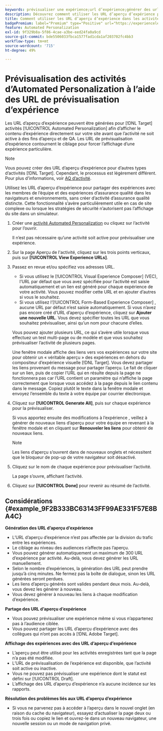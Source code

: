 ```yaml
---
keywords: prévisualiser une expérience;url d’expérience;générer des url;afficher les url d’expérience
description: Découvrez comment utiliser les URL d’aperçu d’expérience pour les activités Adobe [!DNL Target] Automated Personalization afin d’afficher le contenu d’expérience directement sur votre site avant que l’activité ne soit active.
title: Comment utiliser les URL d’aperçu d’expérience dans les activités Automated Personalization ?
badgePremium: label="Premium" type="Positive" url="https://experienceleague.adobe.com/docs/target/using/introduction/intro.html?lang=en#premium newtab=true" tooltip="Voir ce qui est inclus dans Target Premium."
feature: Automated Personalization
exl-id: 9f329b8a-5f86-4cae-a3be-eed24fa0a9cd
source-git-commit: bde5506033fbca1577fad1cda1af203702fc4bb3
workflow-type: tm+mt
source-wordcount: '715'
ht-degree: 49%

---
```


# Prévisualisation des activités d’Automated Personalization à l’aide des URL de prévisualisation d’expérience

Les URL d’aperçu d’expérience peuvent être générées pour [!DNL Target] activités [!UICONTROL Automated Personalization] afin d’afficher le contenu d’expérience directement sur votre site avant que l’activité ne soit active à des fins d’aperçu et de QA. Les URL de prévisualisation d’expérience contournent le ciblage pour forcer l’affichage d’une expérience particulière.

>[!NOTE]
>
>Vous pouvez créer des URL d’aperçu d’expérience pour d’autres types d’activités [!DNL Target]. Cependant, le processus est légèrement différent. Pour plus d’informations, voir [AQ d’activité](/help/main/c-activities/c-activity-qa/activity-qa.md#preview).

Utilisez les URL d’aperçu d’expérience pour partager des expériences avec les membres de l’équipe et des expériences d’assurance qualité dans les navigateurs et environnements, sans créer d’activité d’assurance qualité distincte. Cette fonctionnalité s’avère particulièrement utile en cas de site complexe ou lorsque les stratégies de sécurité n’autorisent pas l’affichage du site dans un simulateur.

1. Créer une [activité Automated Personalization](/help/main/c-activities/t-automated-personalization/create-ap-activity.md#task_8AAF837796D74CF893CA2F88BA1491C9) ou cliquez sur l’activité pour l’ouvrir.

   Il n’est pas nécessaire qu’une activité soit active pour prévisualiser une expérience.

1. Sur la page Aperçu de l&#39;activité, cliquez sur les trois points verticaux, puis sur **[!UICONTROL View Experience URLs]**.

1. Passez en revue et/ou spécifiez vos adresses URL.

   * Si vous utilisez le [!UICONTROL Visual Experience Composer] (VEC), l’URL par défaut que vous avez spécifiée pour l’activité est saisie automatiquement et un lien est généré pour chaque expérience de votre activité. Vous pouvez modifier cette URL et en ajouter d’autres si vous le souhaitez.
   * Si vous utilisez l’[!UICONTROL Form-Based Experience Composer] , aucune URL par défaut n’est saisie automatiquement. Si vous n’avez pas encore créé d’URL d’aperçu d’expérience, cliquez sur **Ajouter une nouvelle URL**. Vous devez spécifier toutes les URL que vous souhaitez prévisualiser, ainsi qu’un nom pour chacune d’elles.

   Vous pouvez ajouter plusieurs URL, ce qui s’avère utile lorsque vous effectuez un test multi-page ou de modèle et que vous souhaitez prévisualiser l’activité de plusieurs pages.

   Une fenêtre modale affiche des liens vers vos expériences sur votre site pour obtenir un « véritable aperçu » des expériences en dehors du compositeur d’expérience visuelle [!DNL Target]. Vous devez partager les liens provenant du message pour partager l’aperçu. Le fait de cliquer sur un lien, puis de copier l’URL qui en résulte depuis la page ne fonctionnera pas car l’URL contient un paramètre qui n’affiche la page correctement que lorsque vous accédez à la page depuis le lien contenu dans le message. Copiez plutôt le texte dans la fenêtre modale et envoyez l’ensemble du texte à votre équipe par courrier électronique.

1. Cliquez sur **[!UICONTROL Generate All]**, puis sur chaque expérience pour la prévisualiser.

   Si vous apportez ensuite des modifications à l’expérience , veillez à générer de nouveaux liens d’aperçu pour votre équipe en revenant à la fenêtre modale et en cliquant sur **Renouveler les liens** pour obtenir de nouveaux liens.

   >[!NOTE]
   >
   >Les liens d’aperçu s’ouvrent dans de nouveaux onglets et nécessitent que le bloqueur de pop-up de votre navigateur soit désactivé.

1. Cliquez sur le nom de chaque expérience pour prévisualiser l’activité.

   La page s’ouvre, affichant l’activité.

1. Cliquez sur **[!UICONTROL Done]** pour revenir au résumé de l’activité.

## Considérations {#example_9F2B333BC63143FF99AE331F57E8BA4C}

**Génération des URL d’aperçu d’expérience**

* L’URL d’aperçu d’expérience n’est pas affectée par la division du trafic entre les expériences.
* Le ciblage au niveau des audiences n’affecte pas l’aperçu.
* Vous pouvez générer automatiquement un maximum de 300 URL d’expérience par activité. Au-delà, vous devez générer les URL manuellement.
* Selon le nombre d’expériences, la génération des URL peut prendre jusqu’à cinq minutes. Ne fermez pas la boîte de dialogue, sinon les URL générées seront perdues.
* Les liens d’aperçu générés sont valides pendant deux mois. Au-delà, vous devez les générer à nouveau.
* Vous devez générer à nouveau les liens à chaque modification d’expérience.

**Partage des URL d’aperçu d’expérience**

* Vous pouvez prévisualiser une expérience même si vous n’appartenez pas à l’audience ciblée.
* Vous pouvez partager les URL d’aperçu d’expérience avec des collègues qui n’ont pas accès à [!DNL Adobe Target].

**Affichage des expériences avec des URL d’aperçu d’expérience**

* L’aperçu peut être utilisé pour les activités enregistrées tant que la page n’a pas été modifiée.
* L’URL de prévisualisation de l’expérience est disponible, que l’activité soit active ou inactive.
* Vous ne pouvez pas prévisualiser une expérience dont le statut est défini sur [!UICONTROL Draft].
* L’affichage des URL d’aperçu d’expérience n’a aucune incidence sur les rapports.

**Résolution des problèmes liés aux URL d’aperçu d’expérience**

* Si vous ne parvenez pas à accéder à l’aperçu dans le nouvel onglet (en raison du cache du navigateur), essayez d’actualiser la page deux ou trois fois ou copiez le lien et ouvrez-le dans un nouveau navigateur, une nouvelle session ou un mode de navigation privé.
